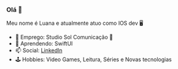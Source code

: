 ### Olá 👋

Meu nome é Luana e atualmente atuo como IOS dev 🖥
- 🔭 Emprego: Studio Sol Comunicação 🎸
- 🌱 Aprendendo: SwiftUI
- 📫 Social: [LinkedIn](http://linkedin.com/in/luana-duarte-582115149)
- 🕹 Hobbies: Video Games, Leitura, Séries e Novas tecnologias
